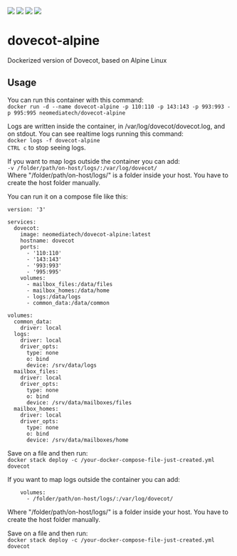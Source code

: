 [![](https://images.microbadger.com/badges/version/neomediatech/dovecot-alpine.svg)](https://microbadger.com/images/neomediatech/dovecot-alpine "Get your own version badge on microbadger.com")
[![](https://images.microbadger.com/badges/image/neomediatech/dovecot-alpine.svg)](https://microbadger.com/images/neomediatech/dovecot-alpine)
![](https://img.shields.io/github/last-commit/Neomediatech/dovecot-alpine.svg?style=plastic)
![](https://img.shields.io/github/repo-size/Neomediatech/dovecot-alpine.svg?style=plastic)

# dovecot-alpine
Dockerized version of Dovecot, based on Alpine Linux

## Usage
You can run this container with this command:  
`docker run -d --name dovecot-alpine -p 110:110 -p 143:143 -p 993:993 -p 995:995 neomediatech/dovecot-alpine`  

Logs are written inside the container, in /var/log/dovecot/dovecot.log, and on stdout. You can see realtime logs running this command:  
`docker logs -f dovecot-alpine`  
`CTRL c` to stop seeing logs.  

If you want to map logs outside the container you can add:  
`-v /folder/path/on-host/logs/:/var/log/dovecot/`  
Where "/folder/path/on-host/logs/" is a folder inside your host. You have to create the host folder manually.  

You can run it on a compose file like this:  

```
version: '3'  

services:  
  dovecot:  
    image: neomediatech/dovecot-alpine:latest  
    hostname: dovecot  
    ports:  
      - '110:110'  
      - '143:143'  
      - '993:993'  
      - '995:995'  
    volumes:
      - mailbox_files:/data/files
      - mailbox_homes:/data/home
      - logs:/data/logs
      - common_data:/data/common

volumes:
  common_data:
    driver: local
  logs:
    driver: local
    driver_opts:
      type: none
      o: bind
      device: /srv/data/logs
  mailbox_files:
    driver: local
    driver_opts:
      type: none
      o: bind
      device: /srv/data/mailboxes/files
  mailbox_homes:
    driver: local
    driver_opts:
      type: none
      o: bind
      device: /srv/data/mailboxes/home

```
Save on a file and then run:  
`docker stack deploy -c /your-docker-compose-file-just-created.yml dovecot`

If you want to map logs outside the container you can add:  
```
    volumes:
      - /folder/path/on-host/logs/:/var/log/dovecot/
```
Where "/folder/path/on-host/logs/" is a folder inside your host. You have to create the host folder manually.

Save on a file and then run:  
`docker stack deploy -c /your-docker-compose-file-just-created.yml dovecot`  
